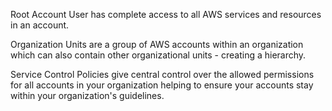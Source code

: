 Root Account User has complete access to all AWS services and resources in an account. 

Organization Units are a group of AWS accounts within an organization which can also contain other organizational units - creating a hierarchy.

Service Control Policies give central control over the allowed permissions for all accounts in your organization helping to ensure your accounts stay within your organization's guidelines.